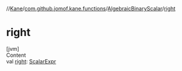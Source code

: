 //[Kane](../../index.md)/[com.github.jomof.kane.functions](../index.md)/[AlgebraicBinaryScalar](index.md)/[right](right.md)



# right  
[jvm]  
Content  
val [right](right.md): [ScalarExpr](../../com.github.jomof.kane.impl/-scalar-expr/index.md)  



